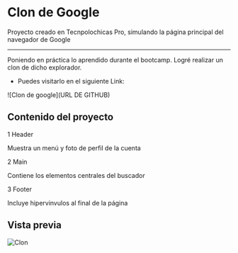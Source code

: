 # Clon de Google

Proyecto creado en Tecnpolochicas Pro, simulando la página principal del navegador de Google

*****
Poniendo en práctica lo aprendido durante el bootcamp. Logré realizar un clon de dicho explorador.

* Puedes visitarlo en el siguiente Link:

![Clon de google](URL DE GITHUB)

## Contenido del proyecto

1 Header

Muestra un menú y foto de perfil de la cuenta

2 Main

Contiene los elementos centrales del buscador

3 Footer

Incluye hipervinvulos al final de la página

##  Vista previa

![Clon](ImagenCapturaClonGoogle)
